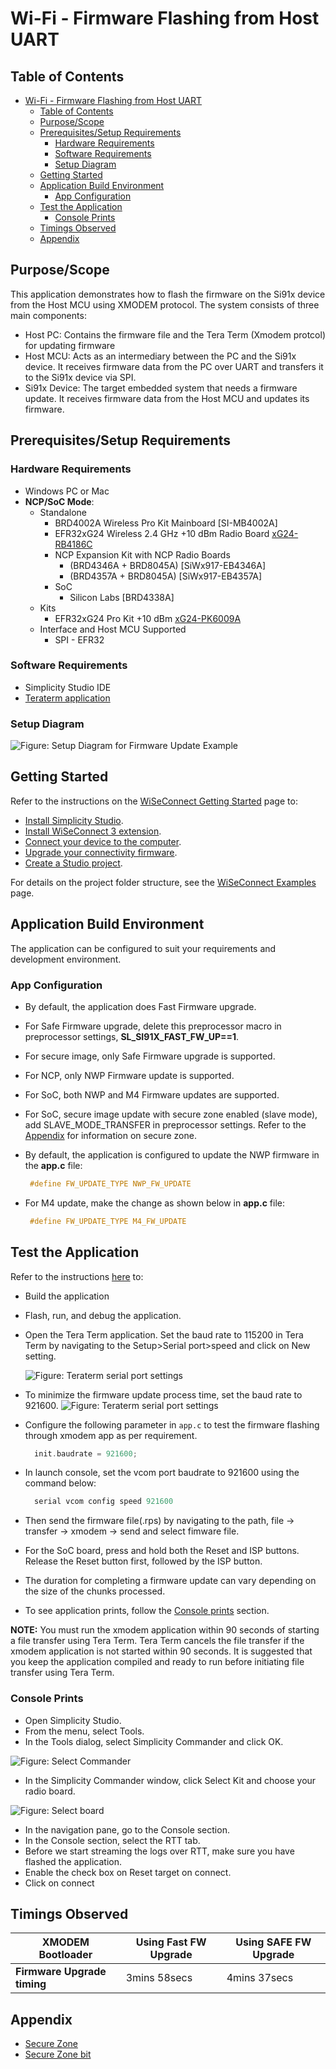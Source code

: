 # Wi-Fi - Firmware Flashing from Host UART

## Table of Contents

- [Wi-Fi - Firmware Flashing from Host UART](#wi-fi---firmware-flashing-from-host-uart)
  - [Table of Contents](#table-of-contents)
  - [Purpose/Scope](#purposescope)
  - [Prerequisites/Setup Requirements](#prerequisitessetup-requirements)
    - [Hardware Requirements](#hardware-requirements)
    - [Software Requirements](#software-requirements)
    - [Setup Diagram](#setup-diagram)
  - [Getting Started](#getting-started)
  - [Application Build Environment](#application-build-environment)
    - [App Configuration](#app-configuration)
  - [Test the Application](#test-the-application)
    - [Console Prints](#console-prints)
  - [Timings Observed](#timings-observed)
  - [Appendix](#appendix)

## Purpose/Scope

This application demonstrates how to flash the firmware on the Si91x device from the Host MCU using XMODEM protocol. The system consists of three main components:

  - Host PC: Contains the firmware file and the Tera Term (Xmodem protcol) for updating firmware
  - Host MCU: Acts as an intermediary between the PC and the Si91x device. It receives firmware data from the PC over UART and transfers it to the Si91x device via SPI.
  - Si91x Device: The target embedded system that needs a firmware update. It receives firmware data from the Host MCU and updates its firmware.
  
## Prerequisites/Setup Requirements

### Hardware Requirements  

- Windows PC or Mac
- **NCP/SoC Mode**:
  - Standalone
    - BRD4002A Wireless Pro Kit Mainboard [SI-MB4002A]
    - EFR32xG24 Wireless 2.4 GHz +10 dBm Radio Board [xG24-RB4186C](https://www.silabs.com/development-tools/wireless/xg24-rb4186c-efr32xg24-wireless-gecko-radio-board?tab=overview)
    - NCP Expansion Kit with NCP Radio Boards
      - (BRD4346A + BRD8045A) [SiWx917-EB4346A]
      - (BRD4357A + BRD8045A) [SiWx917-EB4357A]
    - SoC
      - Silicon Labs [BRD4338A]
  - Kits
  	- EFR32xG24 Pro Kit +10 dBm [xG24-PK6009A](https://www.silabs.com/development-tools/wireless/efr32xg24-pro-kit-10-dbm?tab=overview)
  - Interface and Host MCU Supported
    - SPI - EFR32 

### Software Requirements

- Simplicity Studio IDE
- [Teraterm application](https://ttssh2.osdn.jp/index.html.en)

### Setup Diagram

![Figure: Setup Diagram for Firmware Update Example](resources/readme/setup_ncp_soc.png)

## Getting Started

Refer to the instructions on the [WiSeConnect Getting Started](https://docs.silabs.com/wiseconnect/latest/wiseconnect-getting-started/) page to:

- [Install Simplicity Studio](https://docs.silabs.com/wiseconnect/latest/wiseconnect-developers-guide-developing-for-silabs-hosts/#install-simplicity-studio).
- [Install WiSeConnect 3 extension](https://docs.silabs.com/wiseconnect/latest/wiseconnect-developers-guide-developing-for-silabs-hosts/#install-the-wi-se-connect-3-extension).
- [Connect your device to the computer](https://docs.silabs.com/wiseconnect/latest/wiseconnect-developers-guide-developing-for-silabs-hosts/#connect-si-wx91x-to-computer).
- [Upgrade your connectivity firmware](https://docs.silabs.com/wiseconnect/latest/wiseconnect-developers-guide-developing-for-silabs-hosts/#update-si-wx91x-connectivity-firmware).
- [Create a Studio project](https://docs.silabs.com/wiseconnect/latest/wiseconnect-developers-guide-developing-for-silabs-hosts/#create-a-project).

For details on the project folder structure, see the [WiSeConnect Examples](https://docs.silabs.com/wiseconnect/latest/wiseconnect-examples/#example-folder-structure) page.

## Application Build Environment

The application can be configured to suit your requirements and development environment.

### App Configuration

- By default, the application does Fast Firmware upgrade.
- For Safe Firmware upgrade, delete this preprocessor macro in preprocessor settings, **SL_SI91X_FAST_FW_UP==1**.
- For secure image, only Safe Firmware upgrade is supported.
- For NCP, only NWP Firmware update is supported.
- For SoC, both NWP and M4 Firmware updates are supported. 
- For SoC, secure image update with secure zone enabled (slave mode), add SLAVE_MODE_TRANSFER in preprocessor settings. Refer to the [Appendix](#appendix) for information on secure zone.
- By default, the application is configured to update the NWP firmware in the **app.c** file: 
    ```c
     #define FW_UPDATE_TYPE NWP_FW_UPDATE
    ```

- For M4 update, make the change as shown below in **app.c** file:
    ```c
     #define FW_UPDATE_TYPE M4_FW_UPDATE
    ```

## Test the Application

Refer to the instructions [here](https://docs.silabs.com/wiseconnect/latest/wiseconnect-getting-started/) to:

- Build the application
- Flash, run, and debug the application.
- Open the Tera Term application. Set the baud rate to 115200 in Tera Term by navigating to the Setup>Serial port>speed and click on New setting.
  
  
  ![Figure: Teraterm serial port settings](resources/readme/serial_port_settings.png)
 
 
 - To minimize the firmware update process time, set the baud rate to 921600. 
![Figure: Teraterm serial port settings](resources/readme/serial_port_settings_921600.png)
- Configure the following parameter in `app.c` to test the firmware flashing through xmodem app as per requirement.
  ```c
    init.baudrate = 921600;
  ```
- In launch console, set the vcom port baudrate to 921600 using the command below:
  ```c
    serial vcom config speed 921600
  ```
- Then send the firmware file(.rps) by navigating to the path, file -> transfer -> xmodem -> send and select fimware file.
- For the SoC board, press and hold both the Reset and ISP buttons. Release the Reset button first, followed by the ISP button.
- The duration for completing a firmware update can vary depending on the size of the chunks processed.
- To see application prints, follow the [Console prints](console_prints) section.

**NOTE:** You must run the xmodem application within 90 seconds of starting a file transfer using Tera Term. Tera Term cancels the file transfer if the xmodem application is not started within 90 seconds. It is suggested that you keep the application compiled and ready to run before initiating file transfer using Tera Term.

### Console Prints

- Open Simplicity Studio.
- From the menu, select Tools.
- In the Tools dialog, select Simplicity Commander and click OK.
  
![Figure: Select Commander](resources/readme/select-commander.png)

- In the Simplicity Commander window, click Select Kit and choose your radio board.
  
![Figure: Select board](resources/readme/commander-select-board.png)

- In the navigation pane, go to the Console section.
- In the Console section, select the RTT tab.
- Before we start streaming the logs over RTT, make sure you have flashed the application.
- Enable the check box on Reset target on connect.
- Click on connect

## Timings Observed

| **XMODEM Bootloader**     | **Using Fast FW Upgrade**| **Using SAFE FW Upgrade** |
|---------------------------|--------------------------|--------------------------|
|**Firmware Upgrade timing**|    3mins 58secs          |     4mins 37secs         |

## **Appendix**
- [Secure Zone](https://www.silabs.com/documents/public/data-sheets/siwg917-datasheet.pdf)
- [Secure Zone bit](https://www.silabs.com/documents/public/user-guides/ug574-siwx917-soc-manufacturing-utility-user-guide.pdf)
